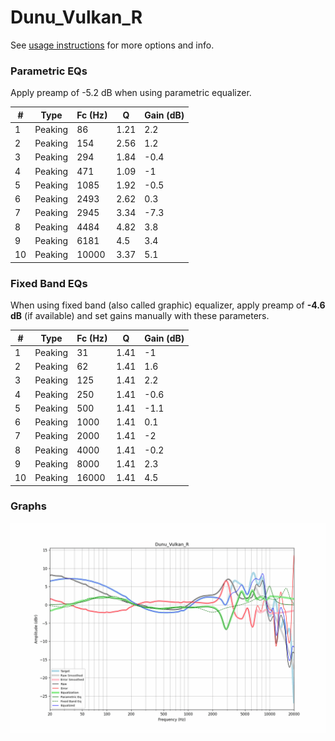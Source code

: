 # Dunu_Vulkan_R
See [usage instructions](https://github.com/jaakkopasanen/AutoEq#usage) for more options and info.

### Parametric EQs
Apply preamp of -5.2 dB when using parametric equalizer.

|   # | Type    |   Fc (Hz) |    Q |   Gain (dB) |
|-----|---------|-----------|------|-------------|
|   1 | Peaking |        86 | 1.21 |         2.2 |
|   2 | Peaking |       154 | 2.56 |         1.2 |
|   3 | Peaking |       294 | 1.84 |        -0.4 |
|   4 | Peaking |       471 | 1.09 |        -1   |
|   5 | Peaking |      1085 | 1.92 |        -0.5 |
|   6 | Peaking |      2493 | 2.62 |         0.3 |
|   7 | Peaking |      2945 | 3.34 |        -7.3 |
|   8 | Peaking |      4484 | 4.82 |         3.8 |
|   9 | Peaking |      6181 | 4.5  |         3.4 |
|  10 | Peaking |     10000 | 3.37 |         5.1 |

### Fixed Band EQs
When using fixed band (also called graphic) equalizer, apply preamp of **-4.6 dB** (if available) and set gains manually with these parameters.

|   # | Type    |   Fc (Hz) |    Q |   Gain (dB) |
|-----|---------|-----------|------|-------------|
|   1 | Peaking |        31 | 1.41 |        -1   |
|   2 | Peaking |        62 | 1.41 |         1.6 |
|   3 | Peaking |       125 | 1.41 |         2.2 |
|   4 | Peaking |       250 | 1.41 |        -0.6 |
|   5 | Peaking |       500 | 1.41 |        -1.1 |
|   6 | Peaking |      1000 | 1.41 |         0.1 |
|   7 | Peaking |      2000 | 1.41 |        -2   |
|   8 | Peaking |      4000 | 1.41 |        -0.2 |
|   9 | Peaking |      8000 | 1.41 |         2.3 |
|  10 | Peaking |     16000 | 1.41 |         4.5 |

### Graphs
![](./Dunu_Vulkan_R.png)
